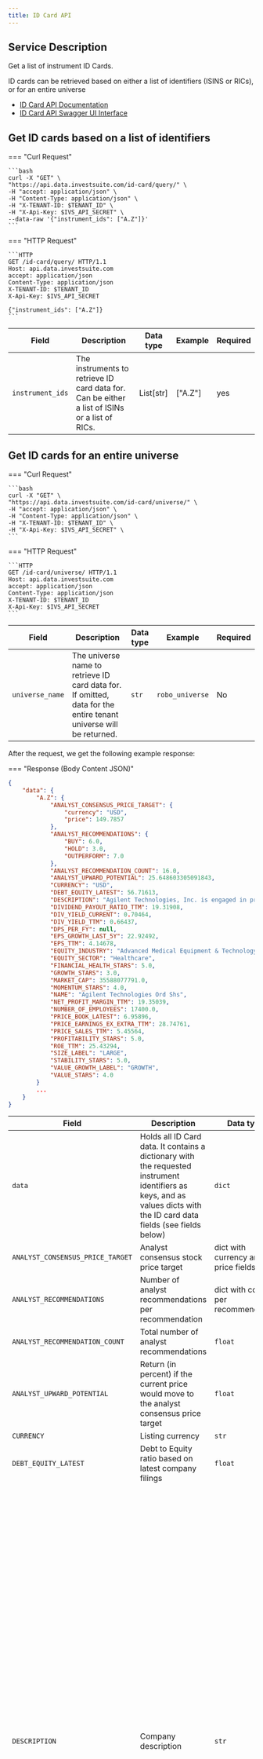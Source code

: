 ```yaml
---
title: ID Card API
---
```


## Service Description

Get a list of instrument ID Cards.

ID cards can be retrieved based on either a list of identifiers (ISINS or RICs), or for an entire universe

- [ID Card API Documentation](https://api.data.investsuite.com/redoc#tag/ID-Card)
- [ID Card API Swagger UI Interface](https://api.data.investsuite.com/docs#/ID%20Card/)

## Get ID cards based on a list of identifiers

=== "Curl Request"

    ```bash
    curl -X "GET" \
    "https://api.data.investsuite.com/id-card/query/" \
    -H "accept: application/json" \
    -H "Content-Type: application/json" \
    -H "X-TENANT-ID: $TENANT_ID" \
    -H "X-Api-Key: $IVS_API_SECRET" \
    --data-raw '{"instrument_ids": ["A.Z"]}'
    ```

=== "HTTP Request"

    ```HTTP
    GET /id-card/query/ HTTP/1.1
    Host: api.data.investsuite.com
    accept: application/json
    Content-Type: application/json
    X-TENANT-ID: $TENANT_ID
    X-Api-Key: $IVS_API_SECRET

    {"instrument_ids": ["A.Z"]}
    ```

Field | Description | Data type | Example | Required
----- | ----------- | --------- | ------- | --------
`instrument_ids` | The instruments to retrieve ID card data for. Can be either a list of ISINs or a list of RICs. | List[str] | ["A.Z"] | yes

## Get ID cards for an entire universe

=== "Curl Request"

    ```bash
    curl -X "GET" \
    "https://api.data.investsuite.com/id-card/universe/" \
    -H "accept: application/json" \
    -H "Content-Type: application/json" \
    -H "X-TENANT-ID: $TENANT_ID" \
    -H "X-Api-Key: $IVS_API_SECRET" \
    ```

=== "HTTP Request"

    ```HTTP
    GET /id-card/universe/ HTTP/1.1
    Host: api.data.investsuite.com
    accept: application/json
    Content-Type: application/json
    X-TENANT-ID: $TENANT_ID
    X-Api-Key: $IVS_API_SECRET
    ```

Field | Description | Data type | Example | Required
----- | ----------- | --------- | ------- | --------
`universe_name` | The universe name to retrieve ID card data for. If omitted, data for the entire tenant universe will be returned. | `str` | `robo_universe` | No


After the request, we get the following example response:

=== "Response (Body Content JSON)"
```JSON
{
    "data": {
        "A.Z": {
            "ANALYST_CONSENSUS_PRICE_TARGET": {
                "currency": "USD",
                "price": 149.7857
            },
            "ANALYST_RECOMMENDATIONS": {
                "BUY": 6.0,
                "HOLD": 3.0,
                "OUTPERFORM": 7.0
            },
            "ANALYST_RECOMMENDATION_COUNT": 16.0,
            "ANALYST_UPWARD_POTENTIAL": 25.648603305091843,
            "CURRENCY": "USD",
            "DEBT_EQUITY_LATEST": 56.71613,
            "DESCRIPTION": "Agilent Technologies, Inc. is engaged in providing application-focused solutions that include instruments, software, services and consumables for the entire laboratory workflow. The Company operates in the life sciences, diagnostics and applied chemical markets. Its life sciences and applied markets business provides application-focused solutions that include instruments and software that enable customers to identify, quantify and analyze the physical and biological properties of substances and products. Its diagnostics and genomics business includes the genomics, nucleic acid contract manufacturing and research and development, pathology, companion diagnostics, reagent partnership and biomolecular analysis businesses. Its Agilent CrossLab business spans the entire lab with its range of services portfolio, which is designed to improve customer outcomes. Its product categories include liquid chromatography (LC) systems and components, atomic absorption (AA) instruments and others.",
            "DIVIDEND_PAYOUT_RATIO_TTM": 19.31908,
            "DIV_YIELD_CURRENT": 0.70464,
            "DIV_YIELD_TTM": 0.66437,
            "DPS_PER_FY": null,
            "EPS_GROWTH_LAST_5Y": 22.92492,
            "EPS_TTM": 4.14678,
            "EQUITY_INDUSTRY": "Advanced Medical Equipment & Technology",
            "EQUITY_SECTOR": "Healthcare",
            "FINANCIAL_HEALTH_STARS": 5.0,
            "GROWTH_STARS": 3.0,
            "MARKET_CAP": 35588077791.0,
            "MOMENTUM_STARS": 4.0,
            "NAME": "Agilent Technologies Ord Shs",
            "NET_PROFIT_MARGIN_TTM": 19.35039,
            "NUMBER_OF_EMPLOYEES": 17400.0,
            "PRICE_BOOK_LATEST": 6.95896,
            "PRICE_EARNINGS_EX_EXTRA_TTM": 28.74761,
            "PRICE_SALES_TTM": 5.45564,
            "PROFITABILITY_STARS": 5.0,
            "ROE_TTM": 25.43294,
            "SIZE_LABEL": "LARGE",
            "STABILITY_STARS": 5.0,
            "VALUE_GROWTH_LABEL": "GROWTH",
            "VALUE_STARS": 4.0
        }
        ...
    }
}
```

Field | Description | Data type | Example | Required
----- | ----------- | --------- | ------- | --------
`data` | Holds all ID Card data. It contains a dictionary with the requested instrument identifiers as keys, and as values dicts with the ID card data fields (see fields below) | `dict` |  | yes
`ANALYST_CONSENSUS_PRICE_TARGET` | Analyst consensus stock price target | dict with currency and price fields | {"currency": "USD", "price": 149.7857} | yes
`ANALYST_RECOMMENDATIONS` | Number of analyst recommendations per recommendation | dict with counts per recommendation | {"BUY": 6.0, "HOLD": 3.0, "OUTPERFORM": 7.0} | yes
`ANALYST_RECOMMENDATION_COUNT` | Total number of analyst recommendations| `float` | 16.0 | yes
`ANALYST_UPWARD_POTENTIAL` | Return (in percent) if the current price would move to the analyst consensus price target | `float` | 25.648603305091843 | yes
`CURRENCY` | Listing currency | `str` | "USD" | yes
`DEBT_EQUITY_LATEST` | Debt to Equity ratio based on latest company filings | `float` | 56.71613 | yes
`DESCRIPTION` | Company description | `str` | "Agilent Technologies, Inc. is engaged in providing application-focused solutions that include instruments, software, services and consumables for the entire laboratory workflow. The Company operates in the life sciences, diagnostics and applied chemical markets. Its life sciences and applied markets business provides application-focused solutions that include instruments and software that enable customers to identify, quantify and analyze the physical and biological properties of substances and products. Its diagnostics and genomics business includes the genomics, nucleic acid contract manufacturing and research and development, pathology, companion diagnostics, reagent partnership and biomolecular analysis businesses. Its Agilent CrossLab business spans the entire lab with its range of services portfolio, which is designed to improve customer outcomes. Its product categories include liquid chromatography (LC) systems and components, atomic absorption (AA) instruments and others." | yes
`DIVIDEND_PAYOUT_RATIO_TTM` | Percentage of earnings that have been paid out as dividend in the last 2 months | `float` | 19.31908 | yes
`DIV_YIELD_CURRENT` | Current company dividend yield (based on latest dividend information) in % | `float` | 0.70464 | yes
`DIV_YIELD_TTM` | Dividends paid out in the last 12 months divided by current price, converted to % | `float` | 0.66437 | yes
`DPS_PER_FY` | Dividends per fiscal year | dict with an amount and currency per fiscal year. null if no dividends were paid out | null | yes
`EPS_GROWTH_LAST_5Y` | Compounded annual EPS growth over the last 5 years (in %) | `float` | 22.92492 | yes
`EPS_TTM` | Earnings per share over the last trailing 12 months | `float` | 4.14678 | yes
`EQUITY_INDUSTRY` | Industry that the stock belongs to (corresponds to the 4th level in the TRBC hierarchy) | `str` | Advanced Medical Equipment & Technology | yes
`EQUITY_SECTOR` | Sector that the stock belongs to (corresponds to the first level in the TRBC hierarchy)  | `str` | Healthcare | yes
`FINANCIAL_HEALTH_STARS` | Number of financial health stars according to the InvestSuite X-Ray calculations | `float` | 5.0 | yes
`GROWTH_STARS` | Number of growth stars according to the InvestSuite X-Ray calculations | `float` | 5.0 | yes
`ISIN` | Instrument ISIN code | `str` | BE0974293251 | yes
`MARKET_CAP` | Company market capitalisation (in the units of CURRENCY) | `float` | 35588077791.0 | yes
`MOMENTUM_STARS` | Number of momentum stars according to the InvestSuite X-Ray calculations | `float` | 4.0 | yes
`NAME` | Instrument name | `str` | Agilent Technologies Ord Shs | yes
`NET_PROFIT_MARGIN_TTM` | Net Profit Margin, calculated as the Income After Taxes for the trailing 12 months divided by Total Revenue for the same period (in %) | `float` | 19.35039 | yes
`NUMBER_OF_EMPLOYEES` | Number of employees | `float` | 17400.0 | yes
`PRICE_BOOK_LATEST` | Latest price to book ratio | `float` | 6.95896 | yes
`PRICE_EARNINGS_EX_EXTRA_TTM` | Price to earnings ratio (based on trailing 12-month earnings), excluding extraordinary items | `float` | 28.74761 | yes
`PRICE_SALES_TTM` | Price to sales ratio (based on trailing 12-month sales) | `float` | 5.45564 | yes
`PROFITABILITY_STARS` | Number of profitability stars according to the InvestSuite X-Ray calculations | `float` | 5.0 | yes
`ROE_TTM` | Return on Equity (ROE), based on trailing 12-month earnings | `float` | 25.43294 | yes
`SIZE_LABEL` | Size Label (LARGE / MID / SMALL) based on InvestSuite's size category methodology | `str` | LARGE | yes
`STABILITY_STARS` | Number of stability stars according to the InvestSuite X-Ray calculations | `float` | 5.0 | yes
`VALUE_GROWTH_LABEL` | Value Growth Label (VALUE / GROWTH) based on InvestSuite's size category methodology | `str` | GROWTH | yes
`VALUE_STARS` | Number of value stars according to the InvestSuite X-Ray calculations | `float` | 4.0 | yes
